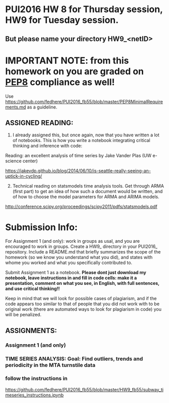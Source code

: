 # PUI2016 HW 8 for Thursday session, HW9 for Tuesday session. 
## But please name your directory HW9_\<netID>

# IMPORTANT NOTE: from this homework on you are graded on [PEP8](https://www.python.org/dev/peps/pep-0008/) compliance as well!
Use https://github.com/fedhere/PUI2016_fb55/blob/master/PEP8MinimalRequirements.md as a guideline.


## ASSIGNED READING:

1. I already assigned this, but once again, now that you have written a lot of notebooks. This is how you write a notebook integrating critical thinking and inference with code:

Reading: an excellent analysis of time series 
by Jake Vander Plas
(UW e-science center)

https://jakevdp.github.io/blog/2014/06/10/is-seattle-really-seeing-an-uptick-in-cycling/




2. Technical reading on statsmodels time analysis tools. Get through ARMA (first part) to get an idea of how such a document would be written, and of how to choose the model parameters for ARMA and ARIMA models.

http://conference.scipy.org/proceedings/scipy2011/pdfs/statsmodels.pdf


# Submission Info:


For Assignment 1 (and only): work in groups as usal, and you are encouraged to work in groups. Create a HW9_<nyuID> directory in your PUI2016_<nyuID> repository. Include a README.md that briefly summarizes the scope of the homework (so we know you understand what you did), and states with whome you worked and what you specifically contributed to.

Submit Assignment 1 as a notebook. **Please dont just download my notebook, leave instructions in and fill in code cells: make it a presentation, comment on what you see, in English, with full sentences, and use critical thinking!!** 

Keep in mind that we will look for possible cases of plagiarism, and if the code appears too similar to that of people that you did not work with to be original work (there are automated ways to look for plagiarism in code) you will be penalized.


## ASSIGNMENTS:

###  Assignment 1 (and only)

### TIME SERIES ANALYSIS: Goal: Find outliers, trends and periodicity in the MTA turnstile data
### follow the instructions in 
https://github.com/fedhere/PUI2016_fb55/blob/master/HW9_fb55/subway_timeseries_instructions.ipynb
